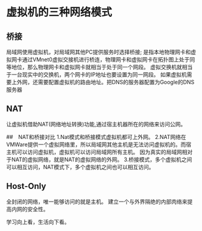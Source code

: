 # 虚拟机的三种网络模式
## 桥接
局域网使用虚拟机，对局域网其他PC提供服务时选择桥接;
是指本地物理网卡和虚拟网卡通过VMnet0虚拟交接机进行桥连，物理网卡和虚拟网卡在拓扑图上处于同等地位，那么物理网卡和虚拟网卡就相当于处于同一个网段。
虚拟交换机就相当于一台现实中的交换机，两个网卡的IP地址也要设置为同一网段。 
如果虚拟机需要上外网，还需要配置虚拟机的路由地址。把DNS的服务器配置为Google的DNS服务器

## NAT
让虚拟机借助NAT(网络地址转换)功能,通过宿主机器所在的网络来访问公网。

##　NAT和桥接对比
1.Nat模式和桥接模式虚拟机都可上外网。
2.NAT网络在VMWare提供一个虚拟网络里，所以局域网其他主机是无法访问虚拟机的。而宿主机可以访问虚拟机，虚拟机可以访问局域网所有主机。
因为真实的局域网相对于NAT的虚拟网络，就是NAT的虚拟网络的外网。
3.桥接模式，多个虚拟机之间可以相互访问，NAT模式下，多个虚拟机之间也可以相互访问。

## Host-Only
全封闭的网络，唯一能够访问的就是主机。
建立一个与外界隔绝的内部肉络来提高内网的安全性。
































学习向上看，生活向下看。
